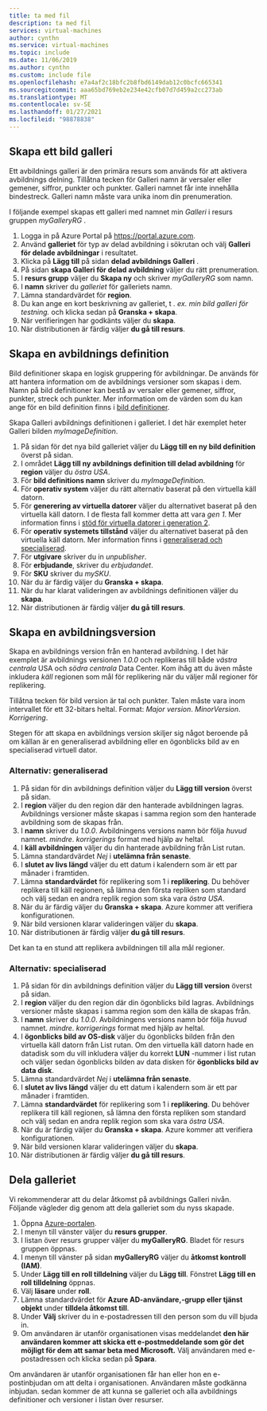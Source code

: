 ```yaml
---
title: ta med fil
description: ta med fil
services: virtual-machines
author: cynthn
ms.service: virtual-machines
ms.topic: include
ms.date: 11/06/2019
ms.author: cynthn
ms.custom: include file
ms.openlocfilehash: e7a4af2c18bfc2b8fbd6149dab12c0bcfc665341
ms.sourcegitcommit: aaa65bd769eb2e234e42cfb07d7d459a2cc273ab
ms.translationtype: MT
ms.contentlocale: sv-SE
ms.lasthandoff: 01/27/2021
ms.locfileid: "98878838"
---
```

## <a name="create-an-image-gallery"></a>Skapa ett bild galleri

Ett avbildnings galleri är den primära resurs som används för att aktivera avbildnings delning. Tillåtna tecken för Galleri namn är versaler eller gemener, siffror, punkter och punkter. Galleri namnet får inte innehålla bindestreck.  Galleri namn måste vara unika inom din prenumeration. 

I följande exempel skapas ett galleri med namnet min *Galleri* i resurs gruppen *myGalleryRG* .

1. Logga in på Azure Portal på https://portal.azure.com.
1. Använd **galleriet** för typ av delad avbildning i sökrutan och välj **Galleri för delade avbildningar** i resultatet.
1. Klicka på **Lägg till** på sidan **delad avbildnings Galleri** .
1. På sidan **skapa Galleri för delad avbildning** väljer du rätt prenumeration.
1. I **resurs grupp** väljer du **Skapa ny** och skriver *myGalleryRG* som namn.
1. I **namn** skriver du *galleriet* för galleriets namn.
1. Lämna standardvärdet för **region**.
1. Du kan ange en kort beskrivning av galleriet, t *. ex. min bild galleri för testning.* och klicka sedan på **Granska + skapa**.
1. När verifieringen har godkänts väljer du **skapa**.
1. När distributionen är färdig väljer **du gå till resurs**.


## <a name="create-an-image-definition"></a>Skapa en avbildnings definition 

Bild definitioner skapa en logisk gruppering för avbildningar. De används för att hantera information om de avbildnings versioner som skapas i dem. Namn på bild definitioner kan bestå av versaler eller gemener, siffror, punkter, streck och punkter. Mer information om de värden som du kan ange för en bild definition finns i [bild definitioner](../articles/virtual-machines/shared-image-galleries.md#image-definitions).

Skapa Galleri avbildnings definitionen i galleriet. I det här exemplet heter Galleri bilden *myImageDefinition*.

1. På sidan för det nya bild galleriet väljer du **Lägg till en ny bild definition** överst på sidan. 
1. I området **Lägg till ny avbildnings definition till delad avbildning** för **region** väljer du *östra USA*.
1. För **bild definitions namn** skriver du *myImageDefinition*.
1. För **operativ system** väljer du rätt alternativ baserat på den virtuella käll datorn.  
1. För **generering av virtuella datorer** väljer du alternativet baserat på den virtuella käll datorn. I de flesta fall kommer detta att vara *gen 1*. Mer information finns i [stöd för virtuella datorer i generation 2](../articles/virtual-machines/generation-2.md).
1. För **operativ systemets tillstånd** väljer du alternativet baserat på den virtuella käll datorn. Mer information finns i [generaliserad och specialiserad](../articles/virtual-machines/shared-image-galleries.md#generalized-and-specialized-images).
1. För **utgivare** skriver du in *unpublisher*. 
1. För **erbjudande**, skriver du *erbjudandet*.
1. För **SKU** skriver du *mySKU*.
1. När du är färdig väljer du **Granska + skapa**.
1. När du har klarat valideringen av avbildnings definitionen väljer du **skapa**.
1. När distributionen är färdig väljer **du gå till resurs**.


## <a name="create-an-image-version"></a>Skapa en avbildningsversion

Skapa en avbildnings version från en hanterad avbildning. I det här exemplet är avbildnings versionen *1.0.0* och replikeras till både *västra centrala* USA och *södra centrala* Data Center. Kom ihåg att du även måste inkludera *käll* regionen som mål för replikering när du väljer mål regioner för replikering.

Tillåtna tecken för bild version är tal och punkter. Talen måste vara inom intervallet för ett 32-bitars heltal. Format: *Major version*. *MinorVersion*. *Korrigering*.

Stegen för att skapa en avbildnings version skiljer sig något beroende på om källan är en generaliserad avbildning eller en ögonblicks bild av en specialiserad virtuell dator. 

### <a name="option-generalized"></a>Alternativ: generaliserad

1. På sidan för din avbildnings definition väljer du **Lägg till version** överst på sidan.
1. I **region** väljer du den region där den hanterade avbildningen lagras. Avbildnings versioner måste skapas i samma region som den hanterade avbildning som de skapas från.
1. I **namn** skriver du *1.0.0*. Avbildningens versions namn bör följa *huvud* namnet. *mindre*. *korrigerings* format med hjälp av heltal. 
1. I **käll avbildningen** väljer du din hanterade avbildning från List rutan.
1. Lämna standardvärdet *Nej* i **utelämna från senaste**.
1. I **slutet av livs längd** väljer du ett datum i kalendern som är ett par månader i framtiden.
1. Lämna **standardvärdet** för replikering som 1 i **replikering**. Du behöver replikera till käll regionen, så lämna den första repliken som standard och välj sedan en andra replik region som ska vara *östra USA*.
1. När du är färdig väljer du **Granska + skapa**. Azure kommer att verifiera konfigurationen.
1. När bild versionen klarar valideringen väljer du **skapa**.
1. När distributionen är färdig väljer **du gå till resurs**.

Det kan ta en stund att replikera avbildningen till alla mål regioner.

### <a name="option-specialized"></a>Alternativ: specialiserad

1. På sidan för din avbildnings definition väljer du **Lägg till version** överst på sidan.
1. I **region** väljer du den region där din ögonblicks bild lagras. Avbildnings versioner måste skapas i samma region som den källa de skapas från.
1. I **namn** skriver du *1.0.0*. Avbildningens versions namn bör följa *huvud* namnet. *mindre*. *korrigerings* format med hjälp av heltal. 
1. I **ögonblicks bild av OS-disk** väljer du ögonblicks bilden från den virtuella käll datorn från List rutan. Om den virtuella käll datorn hade en datadisk som du vill inkludera väljer du korrekt **LUN** -nummer i list rutan och väljer sedan ögonblicks bilden av data disken för **ögonblicks bild av data disk**. 
1. Lämna standardvärdet *Nej* i **utelämna från senaste**.
1. I **slutet av livs längd** väljer du ett datum i kalendern som är ett par månader i framtiden.
1. Lämna **standardvärdet** för replikering som 1 i **replikering**. Du behöver replikera till käll regionen, så lämna den första repliken som standard och välj sedan en andra replik region som ska vara *östra USA*.
1. När du är färdig väljer du **Granska + skapa**. Azure kommer att verifiera konfigurationen.
1. När bild versionen klarar valideringen väljer du **skapa**.
1. När distributionen är färdig väljer **du gå till resurs**.

## <a name="share-the-gallery"></a>Dela galleriet

Vi rekommenderar att du delar åtkomst på avbildnings Galleri nivån. Följande vägleder dig genom att dela galleriet som du nyss skapade.

1. Öppna [Azure-portalen](https://portal.azure.com).
1. I menyn till vänster väljer du **resurs grupper**. 
1. I listan över resurs grupper väljer du **myGalleryRG**. Bladet för resurs gruppen öppnas.
1. I menyn till vänster på sidan **myGalleryRG** väljer du **åtkomst kontroll (IAM)**. 
1. Under **Lägg till en roll tilldelning** väljer du **Lägg till**. Fönstret **Lägg till en roll tilldelning** öppnas. 
1. Välj **läsare** under **roll**.
1. Lämna standardvärdet för **Azure AD-användare,-grupp eller tjänst objekt** under **tilldela åtkomst till**.
1. Under **Välj** skriver du in e-postadressen till den person som du vill bjuda in.
1. Om användaren är utanför organisationen visas meddelandet **den här användaren kommer att skicka ett e-postmeddelande som gör det möjligt för dem att samar beta med Microsoft.** Välj användaren med e-postadressen och klicka sedan på **Spara**.

Om användaren är utanför organisationen får han eller hon en e-postinbjudan om att delta i organisationen. Användaren måste godkänna inbjudan. sedan kommer de att kunna se galleriet och alla avbildnings definitioner och versioner i listan över resurser.